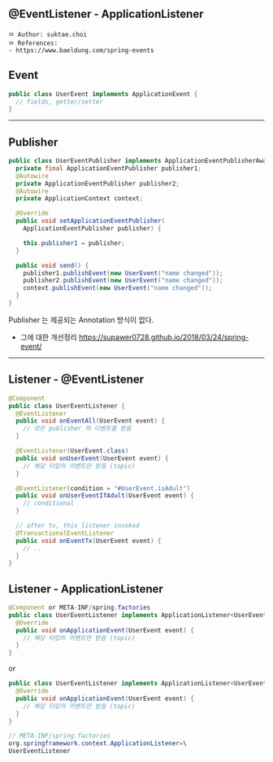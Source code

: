 ## @EventListener - ApplicationListener

```
ㅁ Author: suktae.choi
ㅁ References:
- https://www.baeldung.com/spring-events
```

## Event

```java
public class UserEvent implements ApplicationEvent {
  // fields, getter/setter
}
```

***

## Publisher

```java
public class UserEventPublisher implements ApplicationEventPublisherAware {
  private final ApplicationEventPublisher publisher1;
  @Autowire
  private ApplicationEventPublisher publisher2;
  @Autowire
  private ApplicationContext context;  

  @Override
  public void setApplicationEventPublisher(
    ApplicationEventPublisher publisher) {

    this.publisher1 = publisher;
  }

  public void send() {
    publisher1.publishEvent(new UserEvent("name changed"));
    publisher2.publishEvent(new UserEvent("name changed"));
    context.publishEvent(new UserEvent("name changed"));
  }
}
```

Publisher 는 제공되는 Annotation 방식이 없다.

- 그에 대한 개선정리 https://supawer0728.github.io/2018/03/24/spring-event/

***

## Listener - @EventListener

```java
@Component
public class UserEventListener {
  @EventListener
  public void onEventAll(UserEvent event) {
    // 모든 publisher 의 이벤트를 받음
  }

  @EventListener(UserEvent.class)
  public void onUserEvent(UserEvent event) {
    // 해당 타입의 이벤트만 받음 (topic)
  }

  @EventListener(condition = "#UserEvent.isAdult")
  public void onUserEventIfAdult(UserEvent event) {
    // conditional
  }

  // after tx, this listener invoked
  @TransactionalEventListener
  public void onEventTx(UserEvent event) {
    // ..
  }
}
```

## Listener - ApplicationListener

```java
@Component or META-INF/spring.factories
public class UserEventListener implements ApplicationListener<UserEvent> {
  @Override
  public void onApplicationEvent(UserEvent event) {
    // 해당 타입의 이벤트만 받음 (topic)
  }
}
```

or

```java
public class UserEventListener implements ApplicationListener<UserEvent> {
  @Override
  public void onApplicationEvent(UserEvent event) {
    // 해당 타입의 이벤트만 받음 (topic)
  }
}

// META-INF/spring.factories
org.springframework.context.ApplicationListener=\
UserEventListener
```

